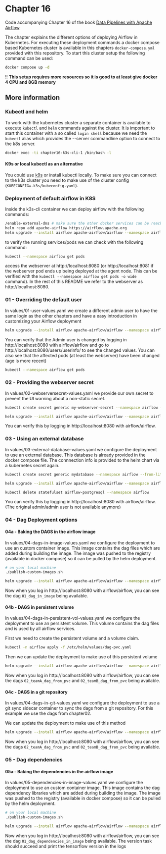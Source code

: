 # Chapter 16

Code accompanying Chapter 16 of the book [Data Pipelines with Apache Airflow](https://www.manning.com/books/data-pipelines-with-apache-airflow).

The chapter explains the different options of deploying Airflow in Kubernetes. For executing these deployment commands a docker compose based Kubernetes cluster is available in this chapters `docker-compose.yml` provided with this repository. To start this cluster setup the following command can be used:

```bash
docker compose up -d
```

!! **This setup requires more resources so it is good to at least give docker 4 CPU and 8GB memory**

## More information

### Kubectl and helm

To work with the kubernetes cluster a separate container is available to execute `kubectl` and `helm` commands against the cluster. It is important to start this container with a so called `login shell` because we need the `kubectl` alias which provides the --server commandline option to connect to the k8s server.

```bash
docker exec -ti chapter16-k3s-cli-1 /bin/bash -l
```

#### K9s or local kubectl as an alternative

You could use [k9s](https://k9scli.io/) or install kubectl locally. To make sure you can connect to the k3s cluster you need to make use of the cluster config (`KUBECONFIG=.k3s/kubeconfig.yaml`).

### Deployment of default airflow in K8S

Inside the k3s-cli container we can deploy airflow with the following commands:

```bash
/enable-external-dns # make sure the other docker services can be reached from within the k3s cluster
helm repo add apache-airflow https://airflow.apache.org
helm upgrade --install airflow apache-airflow/airflow --namespace airflow --create-namespace --set webserver.service.type=LoadBalancer
```

to verify the running services/pods we can check with the following command:

```bash
kubectl --namespace airflow get pods
```

access the webserver at http://localhost:8080 (or http://localhost:8081 if the webserver pod ends up being deployed at the agent node. This can be verified with the `kubectl --namespace airflow get pods -o wide` command). In the rest of this README we refer to the webserver as http://localhost:8080.


### 01 - Overriding the default user

In values/01-user-values.yaml we create a different admin user to have the same login as the other chapters and have a easy introduction in customizing your Airflow deployment

```bash
helm upgrade --install airflow apache-airflow/airflow --namespace airflow --set webserver.service.type=LoadBalancer -f /etc/helm/values/01-user-values.yaml
```

You can verify that the Admin user is changed by logging in http://localhost:8080 with airflow/airflow and go to http://localhost:8080/users/userinfo/ to see the changed values.
You can also see that the affected pods (at least the webserver) have been changed (age is more recent)

```bash
kubectl --namespace airflow get pods
```

### 02 - Providing the webserver secret

In values/02-webserversecret-values.yaml we provide our own secret to prevent the UI warning about a non-static secret.

```bash
kubectl create secret generic my-webserver-secret --namespace airflow --from-literal="webserver-secret-key=$(python3 -c 'import secrets; print(secrets.token_hex(16))')"
```

```bash
helm upgrade --install airflow apache-airflow/airflow --namespace airflow --create-namespace --set webserver.service.type=LoadBalancer -f /etc/helm/values/02-webserversecret-values.yaml
```

You can verify this by logging in http://localhost:8080 with airflow/airflow.

### 03 - Using an external database

In values/03-external-database-values.yaml we configure the deployment to use an external database. This database is already provided in the docker compose file. The connnection info is provided to the helm chart via a kubernetes secret again.

```bash
kubectl create secret generic mydatabase --namespace airflow --from-literal=connection=postgresql://airflow:airflow@postgres:5432/airflow
```

```bash
helm upgrade --install airflow apache-airflow/airflow --namespace airflow --create-namespace --set webserver.service.type=LoadBalancer -f /etc/helm/values/03-external-database-values.yaml
```

```bash
kubectl delete statefulset airflow-postgresql --namespace airflow
```

You can verify this by logging in http://localhost:8080 with airflow/airflow. (The original admin/admin user is not available anymore)


### 04 - Dag Deployment options

#### 04a - Baking the DAGS in the airflow image

In values/04-dags-in-image-values.yaml we configure the deployment to use an custom container image. This image contains the dag files which are added during building the image. The image was pushed to the registry (available in docker compose) so it can be pulled by the helm deployment.

```bash
# on your local machine
./publish-custom-images.sh
```

```bash
helm upgrade --install airflow apache-airflow/airflow --namespace airflow --create-namespace --set webserver.service.type=LoadBalancer -f /etc/helm/values/04-dags-in-image-values.yaml
```

Now when you log in http://localhost:8080 with airflow/airflow, you can see the dag `01_dag_in_image` being available.

#### 04b - DAGS in persistent volume

In values/04-dags-in-persistent-vol-values.yaml we configure the deployment to use an persistent volume. This volume contains the dag files and is used by all airflow services.

First we need to create the persistent volume and a volume claim.

```bash
kubectl -n airflow apply -f /etc/helm/values/dag-pvc.yaml
```

Then we can update the deployment to make use of this persistent volume

```bash
helm upgrade --install airflow apache-airflow/airflow --namespace airflow --create-namespace --set webserver.service.type=LoadBalancer -f /etc/helm/values/04-dags-in-persistent-vol-values.yaml
```

Now when you log in http://localhost:8080 with airflow/airflow, you can see the dags `02_teamA_dag_from_pvc` and `02_teamB_dag_from_pvc` being available.

#### 04c - DAGS in a git repository

In values/04-dags-in-git-values.yaml we configure the deployment to use a git sync sidecar container to sync the dags from a git repository. For this example we use the dags from chapter02.

We can update the deployment to make use of this method

```bash
helm upgrade --install airflow apache-airflow/airflow --namespace airflow --create-namespace --set webserver.service.type=LoadBalancer -f /etc/helm/values/04-dags-in-git-values.yaml
```

Now when you log in http://localhost:8080 with airflow/airflow, you can see the dags `02_teamA_dag_from_pvc` and `02_teamB_dag_from_pvc` being available.

### 05 - Dag dependencies

#### 05a - Baking the dependencies in the airflow image

In values/05-dependencies-in-image-values.yaml we configure the deployment to use an custom container image. This image contains the dag dependency libraries which are added during building the image. The image was pushed to the registry (available in docker compose) so it can be pulled by the helm deployment.

```bash
# on your local machine
./publish-custom-images.sh
```

```bash
helm upgrade --install airflow apache-airflow/airflow --namespace airflow --create-namespace --set webserver.service.type=LoadBalancer -f /etc/helm/values/05-dependencies-in-image-values.yaml
```

Now when you log in http://localhost:8080 with airflow/airflow, you can see the dag `01_dag_dependencies_in_image` being available. The version task should succeed and print the tensorflow version in the logs
